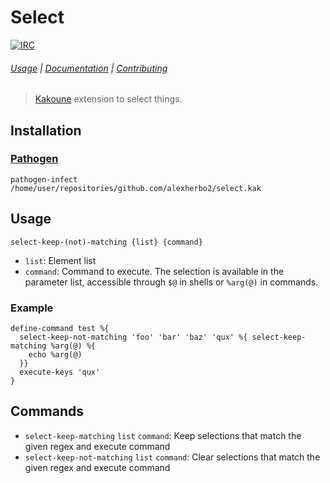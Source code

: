 # Select

[![IRC][IRC Badge]][IRC]

###### [Usage](#usage) | [Documentation](#commands) | [Contributing](CONTRIBUTING)

> [Kakoune] extension to select things.

## Installation

### [Pathogen]

``` kak
pathogen-infect /home/user/repositories/github.com/alexherbo2/select.kak
```

## Usage

```
select-keep-(not)-matching {list} {command}
```

- `list`: Element list
- `command`: Command to execute.  The selection is available in the parameter list, accessible through `$@` in shells or `%arg(@)` in commands.

### Example

``` kak
define-command test %{
  select-keep-not-matching 'foo' 'bar' 'baz' 'qux' %{ select-keep-matching %arg(@) %{
    echo %arg(@)
  }}
  execute-keys 'qux'
}
```

## Commands

- `select-keep-matching` `list` `command`: Keep selections that match the given regex and execute command
- `select-keep-not-matching` `list` `command`: Clear selections that match the given regex and execute command

[Kakoune]: http://kakoune.org
[IRC]: https://webchat.freenode.net?channels=kakoune
[IRC Badge]: https://img.shields.io/badge/IRC-%23kakoune-blue.svg
[Pathogen]: https://github.com/alexherbo2/pathogen.kak
